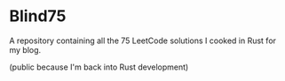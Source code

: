 # Blind75

A repository containing all the 75 LeetCode solutions I cooked in Rust for my blog.

(public because I'm back into Rust development)
